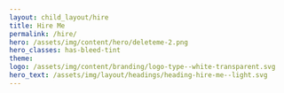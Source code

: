 ```yaml
---
layout: child_layout/hire
title: Hire Me
permalink: /hire/
hero: /assets/img/content/hero/deleteme-2.png
hero_classes: has-bleed-tint
theme:
logo: /assets/img/content/branding/logo-type--white-transparent.svg
hero_text: /assets/img/layout/headings/heading-hire-me--light.svg
---
```


